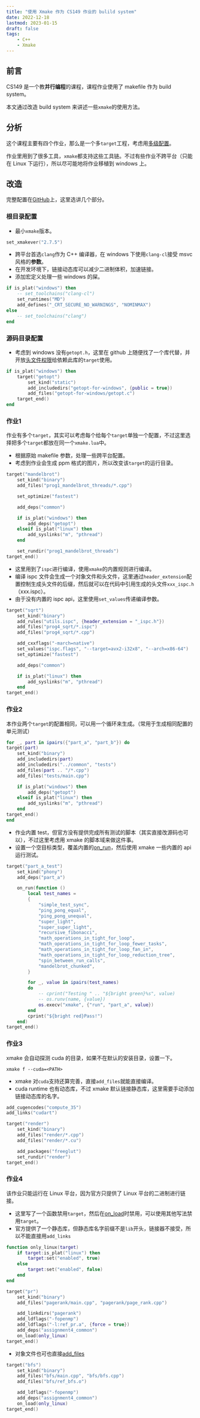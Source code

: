 ```yaml
---
title: "使用 Xmake 作为 CS149 作业的 bulild system"
date: 2022-12-18
lastmod: 2023-01-15
draft: false
tags:
    - C++
    - Xmake
---
```


## 前言

CS149 是一个教**并行编程**的课程，课程作业使用了 makefile 作为 build system。

本文通过改造 build system 来讲述一些`xmake`的使用方法。

## 分析

这个课程主要有四个作业，那么是一个多`target`工程，考虑用[多级配置](https://xmake.io/#/zh-cn/guide/syntax_description?id=%e5%a4%9a%e7%ba%a7%e9%85%8d%e7%bd%ae)。

作业里用到了很多工具，`xmake`都支持这些工具链。不过有些作业不跨平台（只能在 Linux 下运行），所以尽可能地将作业移植到 windows 上。

## 改造

完整配置在[GitHub](https://github.com/star-hengxing/cs149-xmake)上，这里选讲几个部分。

### 根目录配置

- 最小`xmake`版本。
```lua
set_xmakever("2.7.5")
```

- 跨平台首选`clang`作为 C++ 编译器，在 windows 下使用`clang-cl`接受 msvc 风格的**参数**。
- 在开发环境下，链接动态库可以减少二进制体积，加速链接。
- 添加宏定义处理一些 windows 的屎。
```lua
if is_plat("windows") then
    -- set_toolchains("clang-cl")
    set_runtimes("MD")
    add_defines("_CRT_SECURE_NO_WARNINGS", "NOMINMAX")
else
    -- set_toolchains("clang")
end
```

### 源码目录配置

- 考虑到 windows 没有`getopt.h`，这里在 github 上随便找了一个库代替，并开放[头文件权限](https://xmake.io/#/zh-cn/manual/project_target?id=%e6%b7%bb%e5%8a%a0%e5%a4%b4%e6%96%87%e4%bb%b6%e6%90%9c%e7%b4%a2%e7%9b%ae%e5%bd%95)给依赖此库的`target`使用。
```lua
if is_plat("windows") then
    target("getopt")
        set_kind("static")
        add_includedirs("getopt-for-windows", {public = true})
        add_files("getopt-for-windows/getopt.c")
    target_end()
end
```

### 作业1

作业有多个`target`，其实可以考虑每个给每个`target`单独一个配置，不过这里选择把多个`target`都放在同一个`xmake.lua`中。

- 根据原始 makefile 参数，处理一些跨平台配置。
- 考虑到作业会生成 ppm 格式的图片，所以改变该`target`的运行目录。

```lua
target("mandelbrot")
    set_kind("binary")
    add_files("prog1_mandelbrot_threads/*.cpp")

    set_optimize("fastest")

    add_deps("common")

    if is_plat("windows") then 
        add_deps("getopt")
    elseif is_plat("linux") then 
        add_syslinks("m", "pthread")
    end

    set_rundir("prog1_mandelbrot_threads")
target_end()
```

- 这里用到了`ispc`进行编译，使用`xmake`的内置规则进行编译。
- 编译 ispc 文件会生成一个对象文件和头文件，这里通过`header_extension`配置控制生成头文件的后缀，然后就可以在代码中引用生成的头文件`xxx_ispc.h`（xxx.ispc）。
- 由于没有内置的 ispc api，这里使用`set_values`传递编译参数。
```lua
target("sqrt")
    set_kind("binary")
    add_rules("utils.ispc", {header_extension = "_ispc.h"})
    add_files("prog4_sqrt/*.ispc")
    add_files("prog4_sqrt/*.cpp")

    add_cxxflags("-march=native")
    set_values("ispc.flags", "--target=avx2-i32x8", "--arch=x86-64")
    set_optimize("fastest")

    add_deps("common")

    if is_plat("linux") then 
        add_syslinks("m", "pthread")
    end
target_end()
```

### 作业2

本作业两个`target`的配置相同，可以用一个循环来生成。（常用于生成相同配置的单元测试）

```lua
for _, part in ipairs({"part_a", "part_b"}) do
target(part)
    set_kind("binary")
    add_includedirs(part)
    add_includedirs("../common", "tests")
    add_files(part .. "/*.cpp")
    add_files("tests/main.cpp")

    if is_plat("windows") then 
        add_deps("getopt")
    elseif is_plat("linux") then 
        add_syslinks("m", "pthread")
    end
target_end()
end
```

- 作业内置 test，但官方没有提供完成所有测试的脚本（其实直接改源码也可以），不过这里考虑用 xmake 的脚本域来做这件事。
- 设置一个空目标类型，覆盖内置的[on_run](https://xmake.io/#/zh-cn/manual/project_target?id=%e6%b7%bb%e5%8a%a0%e5%a4%b4%e6%96%87%e4%bb%b6%e6%90%9c%e7%b4%a2%e7%9b%ae%e5%bd%95)，然后使用 xmake 一些内置的 api 运行测试。
```lua
target("part_a_test")
    set_kind("phony")
    add_deps("part_a")

    on_run(function ()
        local test_names =
        {
            "simple_test_sync",
            "ping_pong_equal",
            "ping_pong_unequal",
            "super_light",
            "super_super_light",
            "recursive_fibonacci",
            "math_operations_in_tight_for_loop",
            "math_operations_in_tight_for_loop_fewer_tasks",
            "math_operations_in_tight_for_loop_fan_in",
            "math_operations_in_tight_for_loop_reduction_tree",
            "spin_between_run_calls",
            "mandelbrot_chunked",
        }

        for _, value in ipairs(test_names)
        do
            -- cprint("Testing " .. "${bright green}%s", value)
            -- os.runv(name, {value})
            os.execv("xmake", {"run", "part_a", value})
        end
        cprint("${bright red}Pass!")
    end)
target_end()
```

### 作业3

xmake 会自动探测 cuda 的目录，如果不在默认的安装目录，设置一下。
```
xmake f --cuda=<PATH>
```

- xmake 对`cuda`支持还算完善，直接`add_files`就能直接编译。
- cuda runtime 也有动态库，不过 xmake 默认链接静态库，这里需要手动添加链接动态库的名字。
```lua
add_cugencodes("compute_35")
add_links("cudart")

target("render")
    set_kind("binary")
    add_files("render/*.cpp")
    add_files("render/*.cu")

    add_packages("freeglut")
    set_rundir("render")
target_end()
```

### 作业4

该作业只能运行在 Linux 平台，因为官方只提供了 Linux 平台的二进制进行链接。

- 这里写了一个函数禁用`target`，然后在[on_load](https://xmake.io/#/zh-cn/manual/project_target?id=targeton_load)时禁用，可以使用其他写法禁用`target`。
- 官方提供了一个静态库，但静态库名字前缀不是`lib`开头，链接器不接受，所以不能直接用`add_links`
```lua
function only_linux(target)
    if target:is_plat("linux") then
        target:set("enabled", true)
    else
        target:set("enabled", false)
    end
end

target("pr")
    set_kind("binary")
    add_files("pagerank/main.cpp", "pagerank/page_rank.cpp")

    add_linkdirs("pagerank")
    add_ldflags("-fopenmp")
    add_ldflags("-l:ref_pr.a", {force = true})
    add_deps("assignment4_common")
    on_load(only_linux)
target_end()
```

- 对象文件也可也直接[add_files](https://xmake.io/#/zh-cn/manual/project_target?id=targetadd_files)
```lua
target("bfs")
    set_kind("binary")
    add_files("bfs/main.cpp", "bfs/bfs.cpp")
    add_files("bfs/ref_bfs.o")

    add_ldflags("-fopenmp")
    add_deps("assignment4_common")
    on_load(only_linux)
target_end()
```
